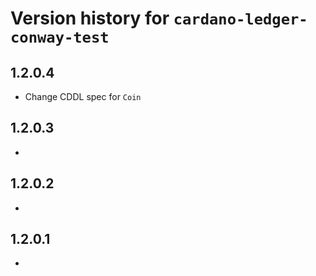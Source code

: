 # Version history for `cardano-ledger-conway-test`

## 1.2.0.4

* Change CDDL spec for `Coin`

## 1.2.0.3

*

## 1.2.0.2

*

## 1.2.0.1

*
